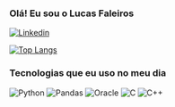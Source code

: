 ### Olá! Eu sou o Lucas Faleiros
[![Linkedin](https://img.shields.io/badge/LinkedIn-0077B5?style=for-the-badge&logo=linkedin&logoColor=white)](www.linkedin.com/in/lucas-faleiros-moreira-423421247/)

[![Top Langs](https://github-readme-stats.vercel.app/api/top-langs/?username=LucasFaleirosMoreira&layout=donut&hide=html,css)](https://github.com/anuraghazra/github-readme-stats)


### Tecnologias que eu uso no meu dia

![Python](https://img.shields.io/badge/Python-3776AB?style=for-the-badge&logo=python&logoColor=white)
![Pandas](https://img.shields.io/badge/Pandas-150458?style=for-the-badge&logo=pandas&logoColor=white)
![Oracle](https://img.shields.io/badge/Oracle_DB-F80000?style=for-the-badge&logo=oracle&logoColor=white)
![C](https://img.shields.io/badge/C-00599C?style=for-the-badge&logo=c&logoColor=white)
![C++](https://img.shields.io/badge/C%2B%2B-00599C?style=for-the-badge&logo=c%2B%2B&logoColor=white)
